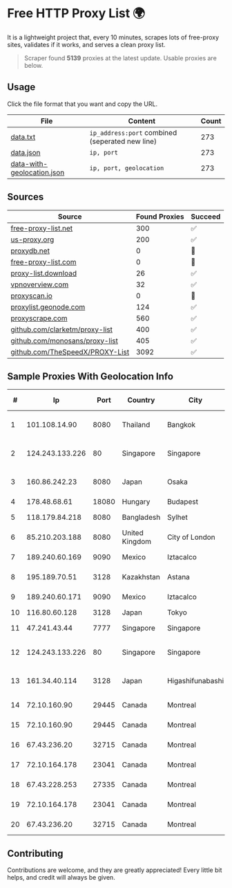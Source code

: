 
# Free HTTP Proxy List 🌍

It is a lightweight project that, every 10 minutes, scrapes lots of free-proxy sites, validates if it works, and serves a clean proxy list.


> Scraper found **5139** proxies at the latest update. Usable proxies are below.

## Usage

Click the file format that you want and copy the URL.


|File|Content|Count|
|----|-------|-----|
|[data.txt](https://raw.githubusercontent.com/themiralay/Proxy-List-World/master/data.txt)|`ip_address:port` combined (seperated new line)|273|
|[data.json](https://raw.githubusercontent.com/themiralay/Proxy-List-World/master/data.json)|`ip, port`|273|
|[data-with-geolocation.json](https://raw.githubusercontent.com/themiralay/Proxy-List-World/master/data-with-geolocation.json)|`ip, port, geolocation`|273|

## Sources

|Source|Found Proxies|Succeed|
|------|-------------|-------|
|[free-proxy-list.net](https://free-proxy-list.net)|300|✅|
|[us-proxy.org](https://www.us-proxy.org)|200|✅|
|[proxydb.net](http://proxydb.net)|0|🚫|
|[free-proxy-list.com](https://free-proxy-list.com/?page=&port=&type%5B%5D=http&type%5B%5D=https&up_time=0&search=Search)|0|🚫|
|[proxy-list.download](https://www.proxy-list.download/HTTP)|26|✅|
|[vpnoverview.com](https://vpnoverview.com/privacy/anonymous-browsing/free-proxy-servers)|32|✅|
|[proxyscan.io](https://www.proxyscan.io)|0|🚫|
|[proxylist.geonode.com](https://proxylist.geonode.com/api/proxy-list?limit=300&page=1&sort_by=lastChecked&sort_type=desc&protocols=http,https)|124|✅|
|[proxyscrape.com](https://api.proxyscrape.com/v2/?request=displayproxies&protocol=http&timeout=10000&country=all&ssl=all&anonymity=all)|560|✅|
|[github.com/clarketm/proxy-list](https://raw.githubusercontent.com/clarketm/proxy-list/master/proxy-list-raw.txt)|400|✅|
|[github.com/monosans/proxy-list](https://raw.githubusercontent.com/monosans/proxy-list/main/proxies/http.txt)|405|✅|
|[github.com/TheSpeedX/PROXY-List](https://raw.githubusercontent.com/TheSpeedX/PROXY-List/master/http.txt)|3092|✅|


## Sample Proxies With Geolocation Info

|#|Ip|Port|Country|City|Internet Service Provider|
|-|--|----|-------|----|-------------------------|
|1|101.108.14.90|8080|Thailand|Bangkok|TOT Public Company Limited|
|2|124.243.133.226|80|Singapore|Singapore|Huawei International Pte. Ltd.|
|3|160.86.242.23|8080|Japan|Osaka|Sony Network Communications Inc|
|4|178.48.68.61|18080|Hungary|Budapest|UPC|
|5|118.179.84.218|8080|Bangladesh|Sylhet|Dhakacom Limited|
|6|85.210.203.188|8080|United Kingdom|City of London|Microsoft Corporation|
|7|189.240.60.169|9090|Mexico|Iztacalco|Uninet S.A. de C.V.|
|8|195.189.70.51|3128|Kazakhstan|Astana|CTC ASTANA LTD|
|9|189.240.60.171|9090|Mexico|Iztacalco|Uninet S.A. de C.V.|
|10|116.80.60.128|3128|Japan|Tokyo|InfoSphere|
|11|47.241.43.44|7777|Singapore|Singapore|Alibaba Cloud LLC|
|12|124.243.133.226|80|Singapore|Singapore|Huawei International Pte. Ltd.|
|13|161.34.40.114|3128|Japan|Higashifunabashi|NTT PC Communications, Inc.|
|14|72.10.160.90|29445|Canada|Montreal|GloboTech Communications|
|15|72.10.160.90|29445|Canada|Montreal|GloboTech Communications|
|16|67.43.236.20|32715|Canada|Montreal|GloboTech Communications|
|17|72.10.164.178|23041|Canada|Montreal|GloboTech Communications|
|18|67.43.228.253|27335|Canada|Montreal|GloboTech Communications|
|19|72.10.164.178|23041|Canada|Montreal|GloboTech Communications|
|20|67.43.236.20|32715|Canada|Montreal|GloboTech Communications|



## Contributing

Contributions are welcome, and they are greatly appreciated! Every
little bit helps, and credit will always be given.

